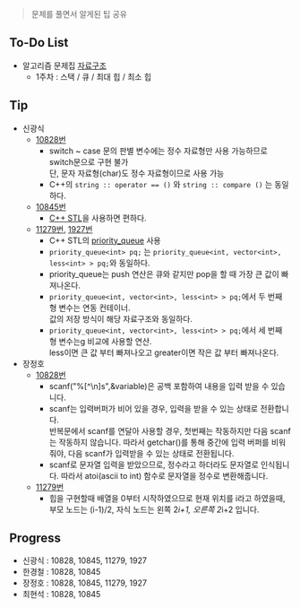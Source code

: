 ﻿> 문제를 풀면서 알게된 팁 공유

## To-Do List
- 알고리즘 문제집 [자료구조](https://www.acmicpc.net/workbook/view/1442)
    - 1주차 : 스택 / 큐 / 최대 힙 / 최소 힙 

## Tip

- 신광식
    - [10828번](https://github.com/mel1015/algorithm-study/blob/10845/Winter_Vacation/week_1/10828_mel1015.cpp)
        - switch ~ case 문의 판별 변수에는 정수 자료형만 사용 가능하므로 switch문으로 구현 불가<BR>
        단, 문자 자료형(char)도 정수 자료형이므로 사용 가능 
        - C++의 `string :: operator == ()` 와 `string :: compare ()` 는 동일하다.     
    - [10845번](https://github.com/mel1015/algorithm-study/blob/10845/Winter_Vacation/week_1/10845_mel1015.cpp)
        - [C++ STL](http://www.cplusplus.com/reference/stl/)을 사용하면 편하다.
    - [11279번](https://github.com/mel1015/algorithm-study/blob/11279/Winter_Vacation/week_1/11279_mel1015.cpp), 
    [1927번](https://github.com/mel1015/algorithm-study/blob/1927/Winter_Vacation/week_1/1927_mel1015.cpp)
        - C++ STL의 [priority_queue](http://www.cplusplus.com/reference/queue/priority_queue/) 사용
        - `priority_queue<int> pq;` 는 `priority_queue<int, vector<int>, less<int> > pq;`와 동일하다.
        - priority_queue는 push 연산은 큐와 같지만 pop을 할 때 가장 큰 값이 빠져나온다.
        - `priority_queue<int, vector<int>, less<int> > pq;`에서 두 번째 형 변수는 연동 컨테이너.<br>
            값의 저장 방식이 해당 자료구조와 동일하다.
        - `priority_queue<int, vector<int>, less<int> > pq;`에서 세 번째 형 변수는g 비교에 사용할 연산.<br>
            less이면 큰 값 부터 빠져나오고 greater이면 작은 값 부터 빠져나온다.
- 장정호
    - [10828번](https://github.com/mel1015/algorithm-study/blob/master/Winter_Vacation/week_1/10828_genesis9413.c)
        - scanf("%[^\n]s",&variable)은 공백 포함하여 내용을 입력 받을 수 있습니다.
        - scanf는 입력버퍼가 비어 있을 경우, 입력을 받을 수 있는 상태로 전환합니다. <BR>반복문에서 scanf를 연달아 사용할 경우, 첫번째는 작동하지만 다음 scanf는 작동하지 않습니다. 따라서 getchar()를 통해 중간에 입력 버퍼를 비워줘야, 다음 scanf가 입력받을 수 있는 상태로 전환됩니다.
        - scanf로 문자열 입력을 받았으므로, 정수라고 하더라도 문자열로 인식됩니다. 따라서 atoi(ascii to int) 함수로 문자열을 정수로 변환해줍니다.
    - [11279번]()
        - 힙을 구현할때 배열을 0부터 시작하였으므로 현재 위치를 i라고 하였을때, 부모 노드는 (i-1)/2, 자식 노드는 왼쪽 2*i+1, 오른쪽 2*i+2 입니다.
## Progress
- 신광식 : 10828, 10845, 11279, 1927
- 한경철 : 10828, 10845
- 장정호 : 10828, 10845, 11279, 1927
- 최현석 : 10828, 10845